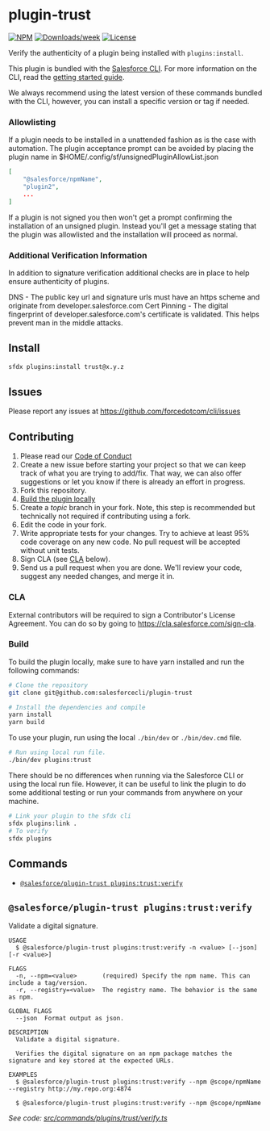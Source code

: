 # plugin-trust

[![NPM](https://img.shields.io/npm/v/@salesforce/plugin-trust.svg?label=@salesforce/plugin-trust)](https://www.npmjs.com/package/@salesforce/plugin-trust) [![Downloads/week](https://img.shields.io/npm/dw/@salesforce/plugin-trust.svg)](https://npmjs.org/package/@salesforce/plugin-trust) [![License](https://img.shields.io/badge/License-BSD%203--Clause-brightgreen.svg)](https://raw.githubusercontent.com/salesforcecli/plugin-trust/main/LICENSE.txt)

Verify the authenticity of a plugin being installed with `plugins:install`.

This plugin is bundled with the [Salesforce CLI](https://developer.salesforce.com/tools/sfdxcli). For more information on the CLI, read the [getting started guide](https://developer.salesforce.com/docs/atlas.en-us.sfdx_setup.meta/sfdx_setup/sfdx_setup_intro.htm).

We always recommend using the latest version of these commands bundled with the CLI, however, you can install a specific version or tag if needed.

### Allowlisting

If a plugin needs to be installed in a unattended fashion as is the case with automation. The plugin acceptance prompt can be avoided by placing the plugin name in \$HOME/.config/sf/unsignedPluginAllowList.json

```json
[
    "@salesforce/npmName",
    "plugin2",
    ...
]
```

If a plugin is not signed you then won't get a prompt confirming the installation of an unsigned plugin. Instead you'll get a message stating that the plugin was allowlisted and the installation will proceed as normal.

### Additional Verification Information

In addition to signature verification additional checks are in place to help ensure authenticity of plugins.

DNS - The public key url and signature urls must have an https scheme and originate from developer.salesforce.com
Cert Pinning - The digital fingerprint of developer.salesforce.com's certificate is validated. This helps prevent man in the middle attacks.

## Install

```bash
sfdx plugins:install trust@x.y.z
```

## Issues

Please report any issues at <https://github.com/forcedotcom/cli/issues>

## Contributing

1. Please read our [Code of Conduct](CODE_OF_CONDUCT.md)
2. Create a new issue before starting your project so that we can keep track of
   what you are trying to add/fix. That way, we can also offer suggestions or
   let you know if there is already an effort in progress.
3. Fork this repository.
4. [Build the plugin locally](#build)
5. Create a _topic_ branch in your fork. Note, this step is recommended but technically not required if contributing using a fork.
6. Edit the code in your fork.
7. Write appropriate tests for your changes. Try to achieve at least 95% code coverage on any new code. No pull request will be accepted without unit tests.
8. Sign CLA (see [CLA](#cla) below).
9. Send us a pull request when you are done. We'll review your code, suggest any needed changes, and merge it in.

### CLA

External contributors will be required to sign a Contributor's License
Agreement. You can do so by going to <https://cla.salesforce.com/sign-cla>.

### Build

To build the plugin locally, make sure to have yarn installed and run the following commands:

```bash
# Clone the repository
git clone git@github.com:salesforcecli/plugin-trust

# Install the dependencies and compile
yarn install
yarn build
```

To use your plugin, run using the local `./bin/dev` or `./bin/dev.cmd` file.

```bash
# Run using local run file.
./bin/dev plugins:trust
```

There should be no differences when running via the Salesforce CLI or using the local run file. However, it can be useful to link the plugin to do some additional testing or run your commands from anywhere on your machine.

```bash
# Link your plugin to the sfdx cli
sfdx plugins:link .
# To verify
sfdx plugins
```

## Commands

<!-- commands -->

- [`@salesforce/plugin-trust plugins:trust:verify`](#salesforceplugin-trust-pluginstrustverify)

## `@salesforce/plugin-trust plugins:trust:verify`

Validate a digital signature.

```
USAGE
  $ @salesforce/plugin-trust plugins:trust:verify -n <value> [--json] [-r <value>]

FLAGS
  -n, --npm=<value>       (required) Specify the npm name. This can include a tag/version.
  -r, --registry=<value>  The registry name. The behavior is the same as npm.

GLOBAL FLAGS
  --json  Format output as json.

DESCRIPTION
  Validate a digital signature.

  Verifies the digital signature on an npm package matches the signature and key stored at the expected URLs.

EXAMPLES
  $ @salesforce/plugin-trust plugins:trust:verify --npm @scope/npmName --registry http://my.repo.org:4874

  $ @salesforce/plugin-trust plugins:trust:verify --npm @scope/npmName
```

_See code: [src/commands/plugins/trust/verify.ts](https://github.com/salesforcecli/plugin-trust/blob/2.6.18/src/commands/plugins/trust/verify.ts)_

<!-- commandsstop -->
